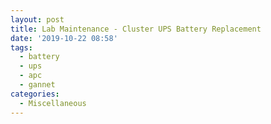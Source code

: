 ```yaml
---
layout: post
title: Lab Maintenance - Cluster UPS Battery Replacement
date: '2019-10-22 08:58'
tags:
  - battery
  - ups
  - apc
  - gannet
categories:
  - Miscellaneous
---
```

